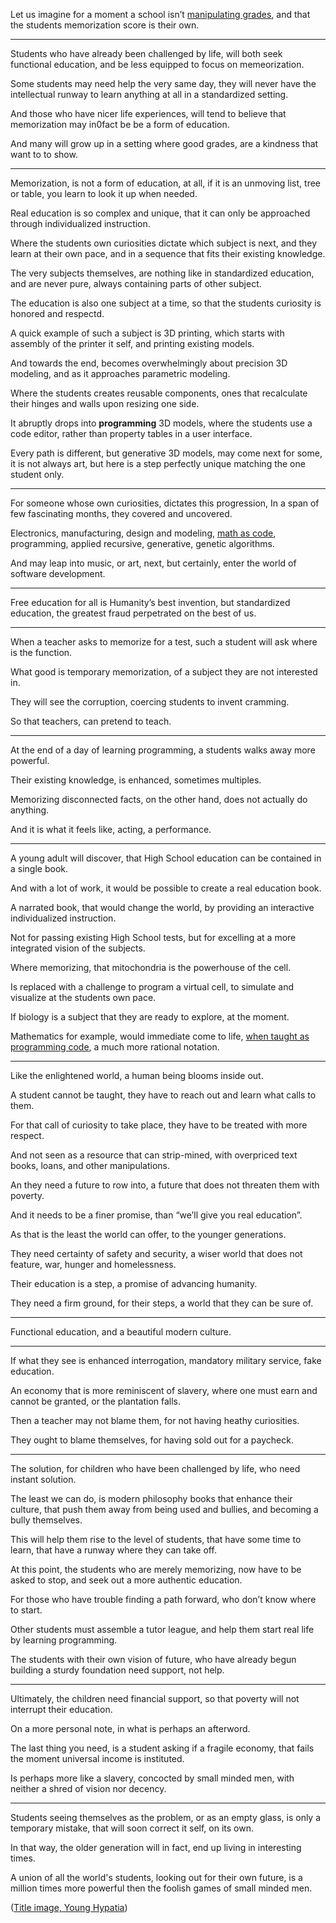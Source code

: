 Let us imagine for a moment a school isn’t [manipulating grades][0],
and that the students memorization score is their own.

---

Students who have already been challenged by life,
will both seek functional education, and be less equipped to focus on memeorization.

Some students may need help the very same day,
they will never have the intellectual runway to learn anything at all in a standardized setting.

And those who have nicer life experiences,
will tend to believe that memorization may in0fact be be a form of education.

And many will grow up in a setting where good grades,
are a kindness that want to to show.

---

Memorization, is not a form of education, at all,
if it is an unmoving list, tree or table, you learn to look it up when needed.

Real education is so complex and unique,
that it can only be approached through individualized instruction.

Where the students own curiosities dictate which subject is next,
and they learn at their own pace, and in a sequence that fits their existing knowledge.

The very subjects themselves, are nothing like in standardized education,
and are never pure, always containing parts of other subject.

The education is also one subject at a time,
so that the students curiosity is honored and respectd.

A quick example of such a subject is 3D printing,
which starts with assembly of the printer it self, and printing existing models.

And towards the end, becomes overwhelmingly about precision 3D modeling,
and as it approaches parametric modeling.

Where the students creates reusable components,
ones that recalculate their hinges and walls upon resizing one side.

It abruptly drops into __programming__ 3D models,
where the students use a code editor, rather than property tables in a user interface.

Every path is different, but generative 3D models, may come next for some,
it is not always art, but here is a step perfectly unique matching the one student only.

---

For someone whose own curiosities, dictates this progression,
In a span of few fascinating months, they covered and uncovered.

Electronics, manufacturing, design and modeling, [math as code][1],
programming, applied recursive, generative, genetic algorithms.

And may leap into music, or art, next,
but certainly, enter the world of software development.

---

Free education for all is Humanity’s best invention,
but standardized education, the greatest fraud perpetrated on the best of us.

---

When a teacher asks to memorize for a test,
such a student will ask where is the function.

What good is temporary memorization,
of a subject they are not interested in.

They will see the corruption,
coercing students to invent cramming.

So that teachers,
can pretend to teach.

---

At the end of a day of learning programming,
a students walks away more powerful.

Their existing knowledge,
is enhanced, sometimes multiples.

Memorizing disconnected facts, on the other hand,
does not actually do anything.

And it is what it feels like,
acting, a performance.

---

A young adult will discover,
that High School education can be contained in a single book.

And with a lot of work,
it would be possible to create a real education book.

A narrated book, that would change the world,
by providing an interactive individualized instruction.

Not for passing existing High School tests,
but for excelling at a more integrated vision of the subjects.

Where memorizing,
that mitochondria is the powerhouse of the cell.

Is replaced with a challenge to program a virtual cell,
to simulate and visualize at the students own pace.

If biology is a subject that they are ready to explore,
at the moment.

Mathematics for example, would immediate come to life,
[when taught as programming code][1], a much more rational notation.

---

Like the enlightened world,
a human being blooms inside out.

A student cannot be taught,
they have to reach out and learn what calls to them.

For that call of curiosity to take place,
they have to be treated with more respect.

And not seen as a resource that can strip-mined,
with overpriced text books, loans, and other manipulations.

An they need a future to row into,
a future that does not threaten them with poverty.

And it needs to be a finer promise,
than “we’ll give you real education”.

As that is the least the world can offer,
to the younger generations.

They need certainty of safety and security,
a wiser world that does not feature, war, hunger and homelessness.

Their education is a step,
a promise of advancing humanity.

They need a firm ground, for their steps,
a world that they can be sure of.

---

Functional education,
and a beautiful modern culture.

---

If what they see is enhanced interrogation,
mandatory military service, fake education.

An economy that is more reminiscent of slavery,
where one must earn and cannot be granted, or the plantation falls.

Then a teacher may not blame them,
for not having heathy curiosities.

They ought to blame themselves,
for having sold out for a paycheck.

---

The solution, for children who have been challenged by life,
who need instant solution.

The least we can do, is modern philosophy books that enhance their culture,
that push them away from being used and bullies, and becoming a bully themselves.

This will help them rise to the level of students,
that have some time to learn, that have a runway where they can take off.

At this point, the students who are merely memorizing,
now have to be asked to stop, and seek out a more authentic education.

For those who have trouble finding a path forward,
who don’t know where to start.

Other students must assemble a tutor league,
and help them start real life by learning programming.

The students with their own vision of future,
who have already begun building a sturdy foundation need support, not help.

---

Ultimately, the children need financial support,
so that poverty will not interrupt their education.

On a more personal note,
in what is perhaps an afterword.

The last thing you need, is a student asking if a fragile economy,
that fails the moment universal income is instituted.

Is perhaps more like a slavery, concocted by small minded men,
with neither a shred of vision nor decency.

---

Students seeing themselves as the problem, or as an empty glass,
is only a temporary mistake, that will soon correct it self, on its own.

In that way, the older generation will in fact,
end up living in interesting times.

A union of all the world's students, looking out for their own future,
is a million times more powerful then the foolish games of small minded men.


([Title image, Young Hypatia](https://en.wikipedia.org/wiki/Hypatia))

[0]: https://www.youtube.com/watch?v=DzSnvxejenY
[1]: https://github.com/Experience-Monks/math-as-code
